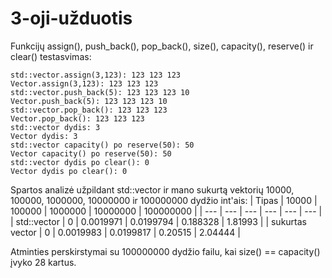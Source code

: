 # 3-oji-užduotis

Funkcijų assign(), push_back(), pop_back(), size(), capacity(), reserve() ir clear() testasvimas:
```
std::vector.assign(3,123): 123 123 123 
Vector.assign(3,123): 123 123 123
std::vector.push_back(5): 123 123 123 10 
Vector.push_back(5): 123 123 123 10
std::vector.pop_back(): 123 123 123
Vector.pop_back(): 123 123 123
std::vector dydis: 3
Vector dydis: 3
std::vector capacity() po reserve(50): 50
Vector capacity() po reserve(50): 50
std::vector dydis po clear(): 0
Vector dydis po clear(): 0
```

Spartos analizė užpildant std::vector ir mano sukurtą vektorių 10000, 100000, 1000000, 10000000 ir 100000000 dydžio int'ais:
| Tipas | 10000 | 100000 | 1000000 | 10000000 | 100000000 |
| --- | --- | --- | --- | --- | --- |
| std::vector | 0 | 0.0019971 | 0.0199794 | 0.188328 | 1.81993 |
| sukurtas vector | 0 | 0.0019983 | 0.0199817 | 0.20515 | 2.04444 |

Atminties perskirstymai su 100000000 dydžio failu, kai size() == capacity() įvyko 28 kartus.
